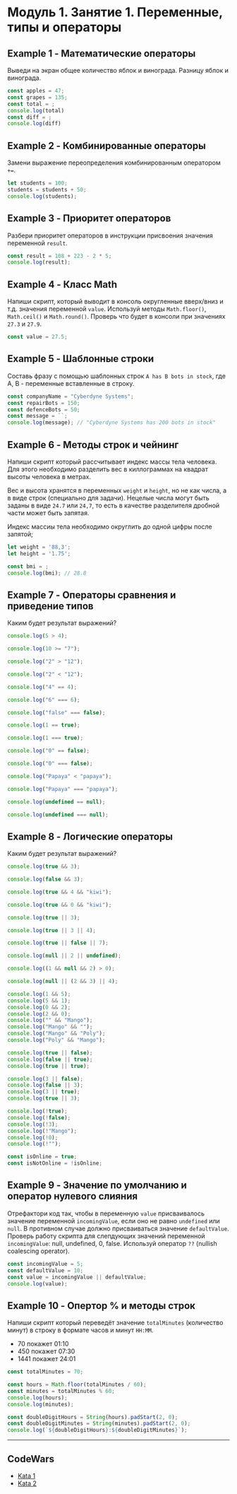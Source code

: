 # Модуль 1. Занятие 1. Переменные, типы и операторы

## Example 1 - Математические операторы

Выведи на экран общее количество яблок и винограда. Разницу яблок и винограда.

```js
const apples = 47;
const grapes = 135;
const total = ;
console.log(total)
const diff = ;
console.log(diff)
```

## Example 2 - Комбинированные операторы

Замени выражение переопределения комбинированным оператором `+=`.

```js
let students = 100;
students = students + 50;
console.log(students);
```

## Example 3 - Приоритет операторов

Разбери приоритет операторов в инструкции присвоения значения переменной
`result`.

```js
const result = 108 + 223 - 2 * 5;
console.log(result);
```

## Example 4 - Класс Math

Напиши скрипт, который выводит в консоль округленные вверх/вниз и т.д. значения
переменной `value`. Используй методы `Math.floor()`, `Math.ceil()` и
`Math.round()`. Проверь что будет в консоли при значениях `27.3` и `27.9`.

```js
const value = 27.5;
```

## Example 5 - Шаблонные строки

Составь фразу с помощью шаблонных строк `A has B bots in stock`, где A, B -
переменные вставленные в строку.

```js
const companyName = "Cyberdyne Systems";
const repairBots = 150;
const defenceBots = 50;
const message = ``;
console.log(message); // "Cyberdyne Systems has 200 bots in stock"
```

## Example 6 - Методы строк и чейнинг

Напиши скрипт который рассчитывает индекс массы тела человека. Для этого
необходимо разделить вес в киллограммах на квадрат высоты человека в метрах.

Вес и высота хранятся в переменных `weight` и `height`, но не как числа, а в
виде строк (специально для задачи). Нецелые числа могут быть заданы в виде
`24.7` или `24,7`, то есть в качестве разделителя дробной части может быть
запятая.

Индекс массиы тела необходимо округлить до одной цифры после запятой;

```js
let weight = '88,3';
let height = '1.75';

const bmi = ;
console.log(bmi); // 28.8
```

## Example 7 - Операторы сравнения и приведение типов

Каким будет результат выражений?

```js
console.log(5 > 4);

console.log(10 >= "7");

console.log("2" > "12");

console.log("2" < "12");

console.log("4" == 4);

console.log("6" === 6);

console.log("false" === false);

console.log(1 == true);

console.log(1 === true);

console.log("0" == false);

console.log("0" === false);

console.log("Papaya" < "papaya");

console.log("Papaya" === "papaya");

console.log(undefined == null);

console.log(undefined === null);
```

## Example 8 - Логические операторы

Каким будет результат выражений?

```js
console.log(true && 3);

console.log(false && 3);

console.log(true && 4 && "kiwi");

console.log(true && 0 && "kiwi");

console.log(true || 3);

console.log(true || 3 || 4);

console.log(true || false || 7);

console.log(null || 2 || undefined);

console.log((1 && null && 2) > 0);

console.log(null || (2 && 3) || 4);
```

```js
console.log(1 && 5);
console.log(5 && 1);
console.log(0 && 2);
console.log(2 && 0);
console.log("" && "Mango");
console.log("Mango" && "");
console.log("Mango" && "Poly");
console.log("Poly" && "Mango");
```

```js
console.log(true || false);
console.log(false || true);
console.log(true || true);

console.log(3 || false);
console.log(false || 3);
console.log(3 || true);
console.log(true || 3);
```

```js
console.log(!true);
console.log(!false);
console.log(!3);
console.log(!"Mango");
console.log(!0);
console.log(!"");

const isOnline = true;
const isNotOnline = !isOnline;
```

## Example 9 - Значение по умолчанию и оператор нулевого слияния

Отрефактори код так, чтобы в переменную `value` присваивалось значение
переменной `incomingValue`, если оно не равно `undefined` или `null`. В
противном случае должно присваиваться значение `defaultValue`. Проверь работу
скрипта для слепдующих значений переменной `incomingValue`: null, undefined, 0,
false. Используй оператор `??` (nullish coalescing operator).

```js
const incomingValue = 5;
const defaultValue = 10;
const value = incomingValue || defaultValue;
console.log(value);
```

## Example 10 - Опертор % и методы строк

Напиши скрипт который переведёт значение `totalMinutes` (количество минут) в
строку в формате часов и минут `HH:MM`.

- 70 покажет 01:10
- 450 покажет 07:30
- 1441 покажет 24:01

```js
const totalMinutes = 70;

const hours = Math.floor(totalMinutes / 60);
const minutes = totalMinutes % 60;
console.log(hours);
console.log(minutes);

const doubleDigitHours = String(hours).padStart(2, 0);
const doubleDigitMinutes = String(minutes).padStart(2, 0);
console.log(`${doubleDigitHours}:${doubleDigitMinutes}`);
```

---

## CodeWars

- [Kata 1](https://www.codewars.com/kata/5a3fe3dde1ce0e8ed6000097)
- [Kata 2](https://www.codewars.com/kata/5748838ce2fab90b86001b1a)
